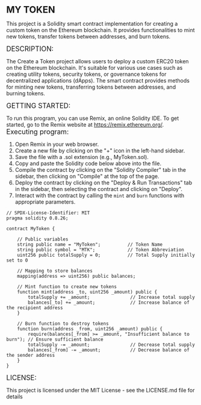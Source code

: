 <font size="+2"><b>MY TOKEN</b></font>

This project is a Solidity smart contract implementation for creating a custom token on the Ethereum blockchain. It provides functionalities to mint new tokens, transfer tokens between addresses, and burn tokens.

<font size="+1">DESCRIPTION:</font>

The Create a Token project allows users to deploy a custom ERC20 token on the Ethereum blockchain. It's suitable for various use cases such as creating utility tokens, security tokens, or governance tokens for decentralized applications (dApps). The smart contract provides methods for minting new tokens, transferring tokens between addresses, and burning tokens.

<font size="+1">GETTING STARTED:</font>

To run this program, you can use Remix, an online Solidity IDE. To get started, go to the Remix website at https://remix.ethereum.org/.
<font size="+1">Executing program:</font>

1. Open Remix in your web browser.
2. Create a new file by clicking on the "+" icon in the left-hand sidebar.
3. Save the file with a .sol extension (e.g., MyToken.sol).
4. Copy and paste the Solidity code below above into the file.
5. Compile the contract by clicking on the "Solidity Compiler" tab in the sidebar, then clicking on "Compile" at the top of the page.
6. Deploy the contract by clicking on the "Deploy & Run Transactions" tab in the sidebar, then selecting the contract and clicking on "Deploy".
7. Interact with the contract by calling the `mint` and `burn` functions with appropriate parameters.

```Solidity
// SPDX-License-Identifier: MIT
pragma solidity 0.8.26;

contract MyToken {

    // Public variables
    string public name = "MyToken";          // Token Name
    string public symbol = "MTK";            // Token Abbreviation
    uint256 public totalSupply = 0;          // Total Supply initially set to 0

    // Mapping to store balances
    mapping(address => uint256) public balances;

    // Mint function to create new tokens
    function mint(address _to, uint256 _amount) public {
        totalSupply += _amount;               // Increase total supply
        balances[_to] += _amount;             // Increase balance of the recipient address
    }

    // Burn function to destroy tokens
    function burn(address _from, uint256 _amount) public {
        require(balances[_from] >= _amount, "Insufficient balance to burn"); // Ensure sufficient balance
        totalSupply -= _amount;               // Decrease total supply
        balances[_from] -= _amount;           // Decrease balance of the sender address
    }
}
```

<font size="+1">LICENSE:</font>

This project is licensed under the MIT License - see the LICENSE.md file for details

